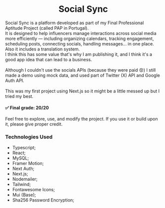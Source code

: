 <h1 align="center">Social Sync</h1>

<div>
  Social Sync is a platform developed as part of my Final Professional Aptitude Project (called PAP in Portugal).
</div>
<div>
  It is designed to help influencers manage interactions across social media more efficiently — including organizing calendars, tracking engagement, scheduling posts, connecting socials, handling messages... in one place. Also it includes a translation system.
  <br>
  I think this has some value that's why I am publishing it, and I think it's a good app idea that can lead to a business.
  <br>
  <br>
  Although I couldn't use the socials APIs (because they were paid 😡) I still made a demo using mock data, and used part of Twitter (X) API and Google Auth API.
  <br>
  <br>
  This was my first project using Next.js so it might be a little messed up but I tried my best.
</div>
<h4>
  ✅ Final grade: 20/20
</h4>
Feel free to explore, use, and modify the project.
If you use it or build upon it, please give proper credit.


### Technologies Used
* Typescript;
* React;
* MySQL;
* Framer Motion;
* Next Auth;
* Next.js;
* Nodemailer;
* Tailwind;
* Fontawesome Icons;
* Mui (Base);
* Sha256 Password Encryption;
